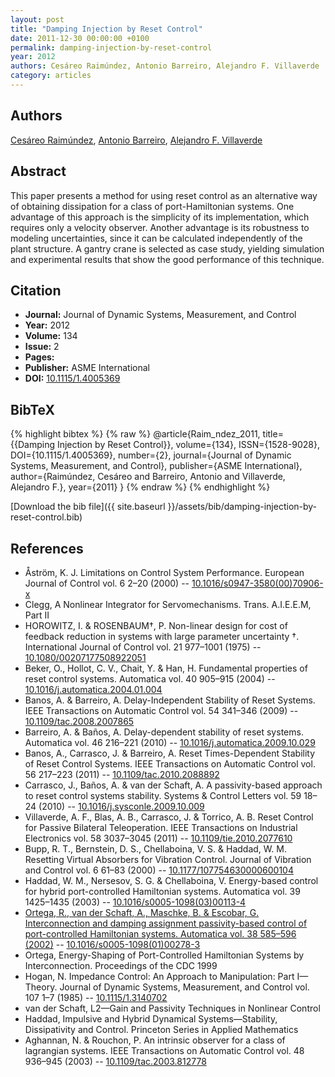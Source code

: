 ```yaml
---
layout: post
title: "Damping Injection by Reset Control"
date: 2011-12-30 00:00:00 +0100
permalink: damping-injection-by-reset-control
year: 2012
authors: Cesáreo Raimúndez, Antonio Barreiro, Alejandro F. Villaverde
category: articles
---
```

 
## Authors
[Cesáreo Raimúndez](authors/cesareo-raimundez), [Antonio Barreiro](authors/antonio-barreiro), [Alejandro F. Villaverde](authors/alejandro-f-villaverde)
 
## Abstract
This paper presents a method for using reset control as an alternative way of obtaining dissipation for a class of port-Hamiltonian systems. One advantage of this approach is the simplicity of its implementation, which requires only a velocity observer. Another advantage is its robustness to modeling uncertainties, since it can be calculated independently of the plant structure. A gantry crane is selected as case study, yielding simulation and experimental results that show the good performance of this technique.
 
## Citation
- **Journal:** Journal of Dynamic Systems, Measurement, and Control
- **Year:** 2012
- **Volume:** 134
- **Issue:** 2
- **Pages:** 
- **Publisher:** ASME International
- **DOI:** [10.1115/1.4005369](https://doi.org/10.1115/1.4005369)
 
## BibTeX
{% highlight bibtex %}
{% raw %}
@article{Raim_ndez_2011,
  title={{Damping Injection by Reset Control}},
  volume={134},
  ISSN={1528-9028},
  DOI={10.1115/1.4005369},
  number={2},
  journal={Journal of Dynamic Systems, Measurement, and Control},
  publisher={ASME International},
  author={Raimúndez, Cesáreo and Barreiro, Antonio and Villaverde, Alejandro F.},
  year={2011}
}
{% endraw %}
{% endhighlight %}
 
[Download the bib file]({{ site.baseurl }}/assets/bib/damping-injection-by-reset-control.bib)
 
## References
- Åström, K. J. Limitations on Control System Performance. European Journal of Control vol. 6 2–20 (2000) -- [10.1016/s0947-3580(00)70906-x](https://doi.org/10.1016/s0947-3580(00)70906-x)
- Clegg, A Nonlinear Integrator for Servomechanisms. Trans. A.I.E.E.M, Part II
- HOROWITZ, I. & ROSENBAUM†, P. Non-linear design for cost of feedback reduction in systems with large parameter uncertainty †. International Journal of Control vol. 21 977–1001 (1975) -- [10.1080/00207177508922051](https://doi.org/10.1080/00207177508922051)
- Beker, O., Hollot, C. V., Chait, Y. & Han, H. Fundamental properties of reset control systems. Automatica vol. 40 905–915 (2004) -- [10.1016/j.automatica.2004.01.004](https://doi.org/10.1016/j.automatica.2004.01.004)
- Banos, A. & Barreiro, A. Delay-Independent Stability of Reset Systems. IEEE Transactions on Automatic Control vol. 54 341–346 (2009) -- [10.1109/tac.2008.2007865](https://doi.org/10.1109/tac.2008.2007865)
- Barreiro, A. & Baños, A. Delay-dependent stability of reset systems. Automatica vol. 46 216–221 (2010) -- [10.1016/j.automatica.2009.10.029](https://doi.org/10.1016/j.automatica.2009.10.029)
- Banos, A., Carrasco, J. & Barreiro, A. Reset Times-Dependent Stability of Reset Control Systems. IEEE Transactions on Automatic Control vol. 56 217–223 (2011) -- [10.1109/tac.2010.2088892](https://doi.org/10.1109/tac.2010.2088892)
- Carrasco, J., Baños, A. & van der Schaft, A. A passivity-based approach to reset control systems stability. Systems &amp; Control Letters vol. 59 18–24 (2010) -- [10.1016/j.sysconle.2009.10.009](https://doi.org/10.1016/j.sysconle.2009.10.009)
- Villaverde, A. F., Blas, A. B., Carrasco, J. & Torrico, A. B. Reset Control for Passive Bilateral Teleoperation. IEEE Transactions on Industrial Electronics vol. 58 3037–3045 (2011) -- [10.1109/tie.2010.2077610](https://doi.org/10.1109/tie.2010.2077610)
- Bupp, R. T., Bernstein, D. S., Chellaboina, V. S. & Haddad, W. M. Resetting Virtual Absorbers for Vibration Control. Journal of Vibration and Control vol. 6 61–83 (2000) -- [10.1177/107754630000600104](https://doi.org/10.1177/107754630000600104)
- Haddad, W. M., Nersesov, S. G. & Chellaboina, V. Energy-based control for hybrid port-controlled Hamiltonian systems. Automatica vol. 39 1425–1435 (2003) -- [10.1016/s0005-1098(03)00113-4](https://doi.org/10.1016/s0005-1098(03)00113-4)
- [Ortega, R., van der Schaft, A., Maschke, B. & Escobar, G. Interconnection and damping assignment passivity-based control of port-controlled Hamiltonian systems. Automatica vol. 38 585–596 (2002)](interconnection-and-damping-assignment-passivity-based-control-of-port-controlled-hamiltonian-systems) -- [10.1016/s0005-1098(01)00278-3](https://doi.org/10.1016/s0005-1098(01)00278-3)
- Ortega, Energy-Shaping of Port-Controlled Hamiltonian Systems by Interconnection. Proceedings of the CDC 1999
- Hogan, N. Impedance Control: An Approach to Manipulation: Part I—Theory. Journal of Dynamic Systems, Measurement, and Control vol. 107 1–7 (1985) -- [10.1115/1.3140702](https://doi.org/10.1115/1.3140702)
- van der Schaft, L2—Gain and Passivity Techniques in Nonlinear Control
- Haddad, Impulsive and Hybrid Dynamical Systems—Stability, Dissipativity and Control. Princeton Series in Applied Mathematics
- Aghannan, N. & Rouchon, P. An intrinsic observer for a class of lagrangian systems. IEEE Transactions on Automatic Control vol. 48 936–945 (2003) -- [10.1109/tac.2003.812778](https://doi.org/10.1109/tac.2003.812778)

